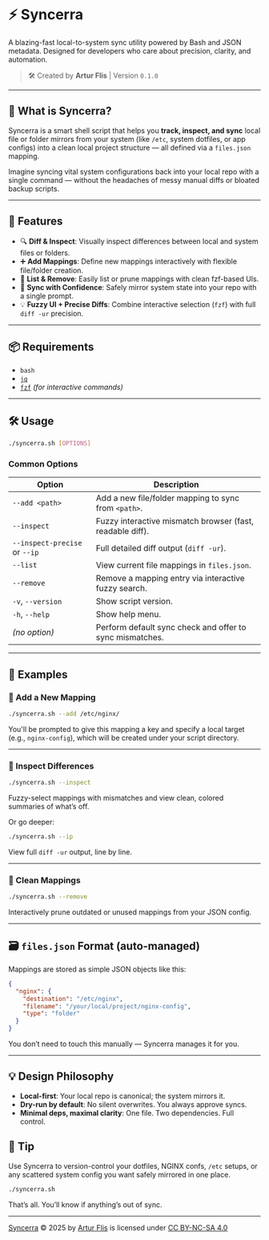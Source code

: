 # ⚡ Syncerra

A blazing-fast local-to-system sync utility powered by Bash and JSON metadata. Designed for developers who care about precision, clarity, and automation.

> 🛠 Created by **Artur Flis** | Version `0.1.0`

---

## 🚀 What is Syncerra?

Syncerra is a smart shell script that helps you **track, inspect, and sync** local file or folder mirrors from your system (like `/etc`, system dotfiles, or app configs) into a clean local project structure — all defined via a `files.json` mapping.

Imagine syncing vital system configurations back into your local repo with a single command — without the headaches of messy manual diffs or bloated backup scripts.

---

## 🧰 Features

* 🔍 **Diff & Inspect**: Visually inspect differences between local and system files or folders.
* ➕ **Add Mappings**: Define new mappings interactively with flexible file/folder creation.
* 📂 **List & Remove**: Easily list or prune mappings with clean fzf-based UIs.
* 🔁 **Sync with Confidence**: Safely mirror system state into your repo with a single prompt.
* 💡 **Fuzzy UI + Precise Diffs**: Combine interactive selection (`fzf`) with full `diff -ur` precision.

---

## 📦 Requirements

* `bash`
* [`jq`](https://stedolan.github.io/jq/)
* [`fzf`](https://github.com/junegunn/fzf) *(for interactive commands)*

---

## 🛠️ Usage

```bash
./syncerra.sh [OPTIONS]
```

### Common Options

| Option                        | Description                                               |
| ----------------------------- | --------------------------------------------------------- |
| `--add <path>`                | Add a new file/folder mapping to sync from `<path>`.      |
| `--inspect`                   | Fuzzy interactive mismatch browser (fast, readable diff). |
| `--inspect-precise` or `--ip` | Full detailed diff output (`diff -ur`).                   |
| `--list`                      | View current file mappings in `files.json`.               |
| `--remove`                    | Remove a mapping entry via interactive fuzzy search.      |
| `-v`, `--version`             | Show script version.                                      |
| `-h`, `--help`                | Show help menu.                                           |
| *(no option)*                 | Perform default sync check and offer to sync mismatches.  |

---

## 🧪 Examples

### 🔧 Add a New Mapping

```bash
./syncerra.sh --add /etc/nginx/
```

You'll be prompted to give this mapping a key and specify a local target (e.g., `nginx-config`), which will be created under your script directory.

---

### 🧠 Inspect Differences

```bash
./syncerra.sh --inspect
```

Fuzzy-select mappings with mismatches and view clean, colored summaries of what’s off.

Or go deeper:

```bash
./syncerra.sh --ip
```

View full `diff -ur` output, line by line.

---

### 🧹 Clean Mappings

```bash
./syncerra.sh --remove
```

Interactively prune outdated or unused mappings from your JSON config.

---

## 🗃️ `files.json` Format (auto-managed)

Mappings are stored as simple JSON objects like this:

```json
{
  "nginx": {
    "destination": "/etc/nginx",
    "filename": "/your/local/project/nginx-config",
    "type": "folder"
  }
}
```

You don’t need to touch this manually — Syncerra manages it for you.

---

## 💡 Design Philosophy

* **Local-first**: Your local repo is canonical; the system mirrors it.
* **Dry-run by default**: No silent overwrites. You always approve syncs.
* **Minimal deps, maximal clarity**: One file. Two dependencies. Full control.

## 🧠 Tip

Use Syncerra to version-control your dotfiles, NGINX confs, `/etc` setups, or any scattered system config you want safely mirrored in one place.

```bash
./syncerra.sh
```

That’s all. You’ll know if anything’s out of sync.

---

<a href="https://github.com/Panonim/Syncerra">Syncerra</a> © 2025 by <a href="https://github.com/Panonim">Artur Flis</a> is licensed under <a href="https://creativecommons.org/licenses/by-nc-sa/4.0/">CC BY-NC-SA 4.0</a>
